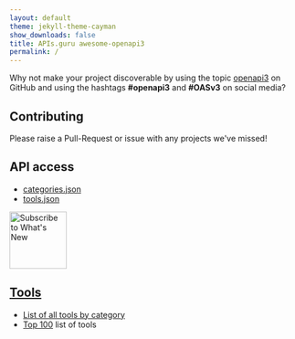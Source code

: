 ```yaml
---
layout: default
theme: jekyll-theme-cayman
show_downloads: false
title: APIs.guru awesome-openapi3
permalink: /
---
```


<link rel="icon" type="image/png" sizes="32x32" href="https://apis.guru/assets/images/favicons/icon-32x32.png">
<link rel="icon" type="image/png" sizes="96x96" href="https://apis.guru/assets/images/favicons/icon-96x96.png">
<link rel="icon" type="image/png" sizes="16x16" href="https://apis.guru/assets/images/favicons/icon-16x16.png">
<!--<link rel="shortcut icon" type="image/png" href="https://apis.guru/favicon.ico">-->

Why not make your project discoverable by using the topic [openapi3](https://github.com/search?utf8=%E2%9C%93&q=topic%3Aopenapi3&type=Repositories&ref=advsearch&l=&l=) on GitHub and using the hashtags **#openapi3** and **#OASv3** on social media?

## Contributing

Please raise a Pull-Request or issue with any projects we've missed!

## API access

* [categories.json](/api/categories.json)
* [tools.json](/api/tools.json)

<a href="https://apis.guru/awesome-openapi3/rss/feed.xml"><img border="0" alt="Subscribe to What's New" src="https://i.imgur.com/fZIDSoj.png" width="100" height="100">

## Tools

* List of all tools [by category](./category.html)
* [Top 100](./top100.html) list of tools
